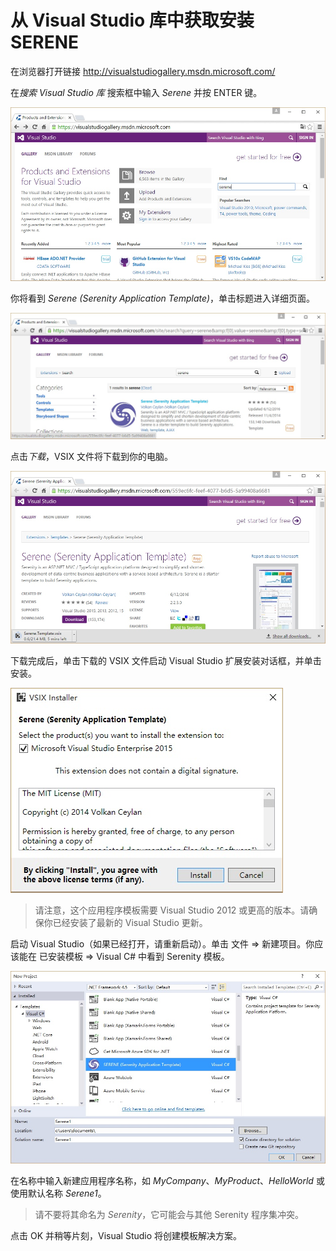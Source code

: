 # 从 Visual Studio 库中获取安装 SERENE

在浏览器打开链接 http://visualstudiogallery.msdn.microsoft.com/ 

在*搜索 Visual Studio 库* 搜索框中输入 *Serene* 并按 ENTER 键。

![Visual Studio Gallery](img/visual_studio_gallery.jpg)


你将看到 *Serene (Serenity Application Template)*，单击标题进入详细页面。

![Visual Studio Search Result](img/visual_studio_gallery_search_result.jpg)


点击*下载*，VSIX 文件将下载到你的电脑。

![Visual Studio Gallery Download](img/visual_studio_gallery_download.jpg)


下载完成后，单击下载的 VSIX 文件启动 Visual Studio 扩展安装对话框，并单击安装。

![VSIX Installation](img/vsix_installation.jpg)

> 请注意，这个应用程序模板需要 Visual Studio 2012 或更高的版本。请确保你已经安装了最新的 Visual Studio 更新。


启动 Visual Studio（如果已经打开，请重新启动）。单击 文件 => 新建项目。你应该能在 已安装模板 => Visual C# 中看到 Serenity 模板。

![VSIX New Project](img/vsix_new_project.jpg)


在名称中输入新建应用程序名称，如 *MyCompany*、*MyProduct*、*HelloWorld* 或使用默认名称 *Serene1*。

> 请不要将其命名为 *Serenity*，它可能会与其他 Serenity 程序集冲突。

点击 OK 并稍等片刻，Visual Studio 将创建模板解决方案。

